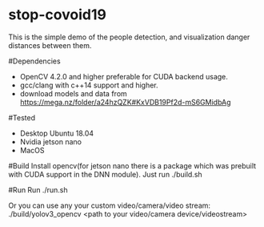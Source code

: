 # stop-covoid19
This is the simple demo of the people detection, and visualization danger distances between them.

#Dependencies
- OpenCV 4.2.0 and higher preferable for CUDA backend usage.
- gcc/clang with c++14 support and higher.
- download models and data from https://mega.nz/folder/a24hzQZK#KxVDB19Pf2d-mS6GMidbAg

#Tested
- Desktop Ubuntu 18.04
- Nvidia jetson nano
- MacOS

#Build
Install opencv(for jetson nano there is a package which was prebuilt with CUDA support in the DNN module).
Just run ./build.sh

#Run
Run ./run.sh

Or you can use any your custom video/camera/video stream:
./build/yolov3_opencv <path to your video/camera device/videostream>


